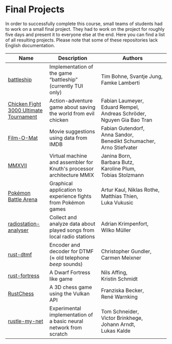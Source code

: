# Final Projects

In order to successfully complete this course, small teams of students had to work on a small final project. 
They had to work on the project for roughly five days and present it to everyone else at the end. 
Here you can find a list of all resulting projects.
Please note that some of these repositories lack English documentation. 

Name | Description | Authors
-----|-------------|--------
[battleship](https://github.com/SvantjeJung/battleship) | Implementation of the game “battleship” (currently TUI only) | Tim&nbsp;Bohne, Svantje&nbsp;Jung, Famke&nbsp;Lamberti
[Chicken Fight 3000 Ultimate Tournament](https://github.com/AndreasSchroeder/rust_game_project) | Action-adventure game about saving the world from evil chicken | Fabian&nbsp;Laumeyer, Eduard&nbsp;Rempel, Andreas&nbsp;Schröder, Nguyen&nbsp;Gia&nbsp;Bao&nbsp;Tran
[Film-O-Mat](https://github.com/BenediktSchumacher/Film-O-Mat) | Movie suggestions using data from IMDB | Fabian&nbsp;Gutendorf, Anna&nbsp;Sandor, Benedikt&nbsp;Schumacher, Arno&nbsp;Stiefvater
[MMXVII](https://github.com/MMXVII) | Virtual machine and assembler for Knuth's processor architecture MMIX | Janina&nbsp;Born, Barbara&nbsp;Butz, Karoline&nbsp;Plum, Tobias&nbsp;Stolzmann
[Pokémon Battle Arena](https://github.com/NiklasPaulRothe/pir-Abschlussprojekt) | Graphical application to experience fights from Pokémon games | Artur&nbsp;Kaul, Niklas&nbsp;Rothe, Matthias&nbsp;Thien, Luka&nbsp;Vukusic
[radiostation-analyser](https://github.com/akrimpenfort/pir-radiostation-analyser) | Collect and analyze data about played songs from local radio stations | Adrian&nbsp;Krimpenfort, Wilko&nbsp;Müller
[rust-dtmf](https://github.com/Christopher22/rust-dtmf) | Encoder and decoder for DTMF (≈ old telephone *beep* sounds) | Christopher&nbsp;Gundler, Carmen&nbsp;Meixner
[rust-fortress](https://github.com/lmeuser/rust-fortress) | A Dwarf Fortress like game | Nils&nbsp;Affing, Kristin&nbsp;Schmidt
[RustChess](https://github.com/ArielMant0/RustChess) | A 3D chess game using the Vulkan API | Franziska&nbsp;Becker, René&nbsp;Warnking
[rustle-my-net](https://github.com/vab9/pir-project2017) | Experimental implementation of a basic neural network from scratch | Tom&nbsp;Schneider, Victor&nbsp;Brinkhege, Johann&nbsp;Arndt, Lukas&nbsp;Kalde
